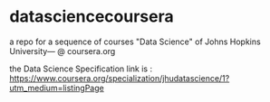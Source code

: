 datasciencecoursera
===================

a repo for a sequence of courses "Data Science" of Johns Hopkins University— @ coursera.org

the Data Science Specification link is : https://www.coursera.org/specialization/jhudatascience/1?utm_medium=listingPage

